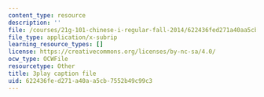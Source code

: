 ```yaml
---
content_type: resource
description: ''
file: /courses/21g-101-chinese-i-regular-fall-2014/622436fed271a40aa5cb7552b49c99c3_jBNVKat3GoQ.srt
file_type: application/x-subrip
learning_resource_types: []
license: https://creativecommons.org/licenses/by-nc-sa/4.0/
ocw_type: OCWFile
resourcetype: Other
title: 3play caption file
uid: 622436fe-d271-a40a-a5cb-7552b49c99c3
---
```

